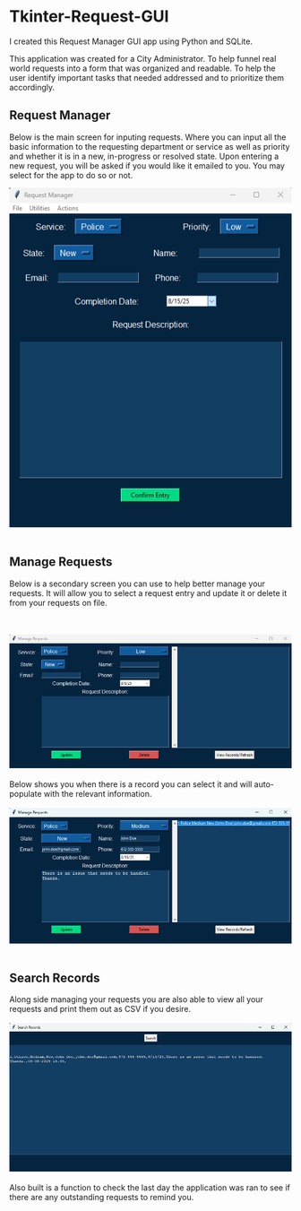 # Tkinter-Request-GUI

I created this Request Manager GUI app using Python and SQLite.

This application was created for a City Administrator. To help funnel real world requests into a form that was organized and readable. To help the user identify important tasks that needed addressed and to prioritize them accordingly.  

## Request Manager


Below is the main screen for inputing requests. Where you can input all the basic information to the requesting department or service as well as priority and whether it is in a new, in-progress or resolved state. Upon entering a new request, you will be asked if you would like it emailed to you. You may select for the app to do so or not.

<img src='Request-1.png'>
<br>
<br>

## Manage Requests 

Below is a secondary screen you can use to help better manage your requests. It will allow you to select a request entry and update it or delete it from your requests on file.

<br>
<br>
<img src='Request-3.png'>
<br>
<br>
Below shows you when there is a record you can select it and will auto-populate with the relevant information.
<br>
<br>
<img src='Request-4.png'>
<br>
<br>

## Search Records

Along side managing your requests you are also able to view all your requests and print them out as CSV if you desire.
<br>
<br>
<img src='Request-2.png'>
<br>
<br>
Also built is a function to check the last day the application was ran to see if there are any outstanding requests to remind you.

